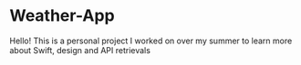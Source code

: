 # Weather-App

Hello! This is a personal project I worked on over my summer to learn more about Swift, design and API retrievals
